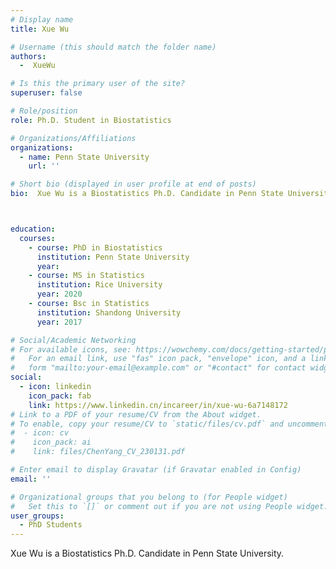 ```yaml
---
# Display name
title: Xue Wu

# Username (this should match the folder name)
authors:
  -  XueWu

# Is this the primary user of the site?
superuser: false

# Role/position
role: Ph.D. Student in Biostatistics

# Organizations/Affiliations
organizations:
  - name: Penn State University
    url: ''

# Short bio (displayed in user profile at end of posts)
bio:  Xue Wu is a Biostatistics Ph.D. Candidate in Penn State University.



education:
  courses:
    - course: PhD in Biostatistics
      institution: Penn State University
      year: 
    - course: MS in Statistics
      institution: Rice University
      year: 2020
    - course: Bsc in Statistics
      institution: Shandong University
      year: 2017

# Social/Academic Networking
# For available icons, see: https://wowchemy.com/docs/getting-started/page-builder/#icons
#   For an email link, use "fas" icon pack, "envelope" icon, and a link in the
#   form "mailto:your-email@example.com" or "#contact" for contact widget.
social:
  - icon: linkedin
    icon_pack: fab
    link: https://www.linkedin.cn/incareer/in/xue-wu-6a7148172
# Link to a PDF of your resume/CV from the About widget.
# To enable, copy your resume/CV to `static/files/cv.pdf` and uncomment the lines below.
#  - icon: cv
#    icon_pack: ai
#    link: files/ChenYang_CV_230131.pdf

# Enter email to display Gravatar (if Gravatar enabled in Config)
email: ''

# Organizational groups that you belong to (for People widget)
#   Set this to `[]` or comment out if you are not using People widget.
user_groups:
  - PhD Students
---
```


Xue Wu is a Biostatistics Ph.D. Candidate in Penn State University.